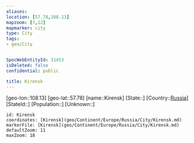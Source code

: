```yaml
---
aliases: 
location: [57.78,108.13]
mapzoom: [7,12] 
mapmarker: city 
type: City
tags:
- geo/City


SpocWebEntityId: 31453
isDeleted: false
confidential: public

title: Kirensk
---
```

[geo-lon::108.13]
[geo-lat::57.78]
[name::Kirensk]
[State::]
[Country::[Russia](geo/Continent/Europe/Russia.md)]
[StateId::]
[Population::]
[Unknown::]


```leaflet
id: Kirensk
coordinates: [Kirensk](geo/Continent/Europe/Russia/City/Kirensk.md)
markerFile: [Kirensk](geo/Continent/Europe/Russia/City/Kirensk.md)
defaultZoom: 11 
maxZoom: 18
```


